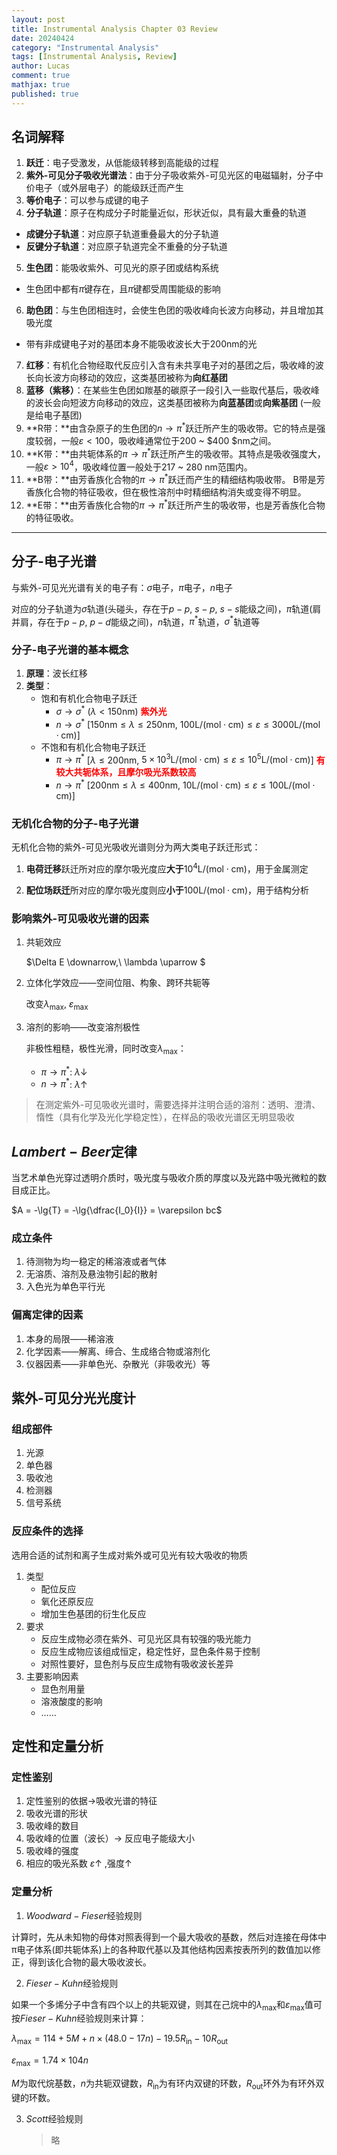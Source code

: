 ```yaml
---
layout: post
title: Instrumental Analysis Chapter 03 Review
date: 20240424
category: "Instrumental Analysis"
tags: [Instrumental Analysis, Review]
author: Lucas
comment: true
mathjax: true
published: true
---
```


## 名词解释

1. **跃迁**：电子受激发，从低能级转移到高能级的过程
2. **紫外-可见分子吸收光谱法**：由于分子吸收紫外-可见光区的电磁辐射，分子中价电子（或外层电子）的能级跃迁而产生
3. **等价电子**：可以参与成键的电子
4. **分子轨道**：原子在构成分子时能量近似，形状近似，具有最大重叠的轨道
  - **成键分子轨道**：对应原子轨道重叠最大的分子轨道
  - **反键分子轨道**：对应原子轨道完全不重叠的分子轨道
5. **生色团**：能吸收紫外、可见光的原子团或结构系统
  - 生色团中都有$\pi$键存在，且$\pi$键都受周围能级的影响
6. **助色团**：与生色团相连时，会使生色团的吸收峰向长波方向移动，并且增加其吸光度
  - 带有非成键电子对的基团本身不能吸收波长大于$200 \mathrm{nm}$的光
7. **红移**：有机化合物经取代反应引入含有未共享电子对的基团之后，吸收峰的波长向长波方向移动的效应，这类基团被称为**向红基团**
8. **蓝移（紫移）**：在某些生色团如羰基的碳原子一段引入一些取代基后，吸收峰的波长会向短波方向移动的效应，这类基团被称为**向蓝基团**或**向紫基团** (一般是给电子基团)
9. **R带：**由含杂原子的生色团的$n \rightarrow \pi^*$跃迁所产生的吸收带。它的特点是强度较弱，一般$\varepsilon < 100$，吸收峰通常位于$200$ ~ $400 $nm之间。
10. **K带：**由共轭体系的$\pi \rightarrow \pi^*$跃迁所产生的吸收带。其特点是吸收强度大，一般$\varepsilon > 10^4$，吸收峰位置一般处于$217$ ~ $280$ nm范围内。
11. **B带：**由芳香族化合物的$\pi \rightarrow \pi^*$跃迁而产生的精细结构吸收带。 B带是芳香族化合物的特征吸收，但在极性溶剂中时精细结构消失或变得不明显。
12. **E带：**由芳香族化合物的$\pi \rightarrow \pi^*$跃迁所产生的吸收带，也是芳香族化合物的特征吸收。

---

## 分子-电子光谱

与紫外-可见光光谱有关的电子有：$\sigma$电子，$\pi$电子，$n$电子

对应的分子轨道为$\sigma$轨道(头碰头，存在于$p-p,\ s-p,\ s-s$能级之间)，$\pi$轨道(肩并肩，存在于$p-p,\ p-d$能级之间)，$n$轨道，$\pi^*$轨道，$\sigma^*$​​轨道等

### 分子-电子光谱的基本概念

1. **原理**：波长红移
1. **类型**：
	- 饱和有机化合物电子跃迁
	  - $\sigma \rightarrow \sigma^*$ ($\lambda < 150 \mathrm{nm}$)  <font color = red>**紫外光**</font>
	  - $n \rightarrow \sigma^*$ [$150 \mathrm{nm} \leqslant \lambda \leqslant 250 \mathrm{nm}$, $100 \mathrm{L/\left(mol\cdot cm\right )} \leqslant \varepsilon \leqslant 3000 \mathrm{L/\left(mol\cdot cm\right )}$]
	- 不饱和有机化合物电子跃迁
		-  $\pi \rightarrow \pi^*$ [$\lambda \leqslant 200 \mathrm{nm}$, $5 \times 10^3 \mathrm{L/\left(mol\cdot cm\right )} \leqslant \varepsilon \leqslant 10^5 \mathrm{L/\left(mol\cdot cm\right )}$] <font color = red>**有较大共轭体系，且摩尔吸光系数较高**</font>
		- $n \rightarrow \pi^*$  [$200 \mathrm{nm} \leqslant \lambda \leqslant 400 \mathrm{nm}$, $10 \mathrm{L/\left(mol\cdot cm\right )} \leqslant \varepsilon \leqslant 100 \mathrm{L/\left(mol\cdot cm\right )}$]

### 无机化合物的分子-电子光谱

无机化合物的紫外-可见光吸收光谱则分为两大类电子跃迁形式：

1. **电荷迁移**跃迁所对应的摩尔吸光度应**大于**$10^4 \mathrm{L/\left(mol\cdot cm\right )}$，用于金属测定

2. **配位场跃迁**所对应的摩尔吸光度则应**小于**$100 \mathrm{L/\left(mol\cdot cm\right )}$，用于结构分析

### 影响紫外-可见吸收光谱的因素

1. 共轭效应

	$\Delta E \downarrow,\ \lambda \uparrow $

1. 立体化学效应——空间位阻、构象、跨环共轭等

	改变$\lambda_{\max},\ \varepsilon_{\max}$

1. 溶剂的影响——改变溶剂极性

	非极性粗糙，极性光滑，同时改变$\lambda_{\max}$：

	- $\pi \rightarrow \pi^*$: $\lambda \downarrow$
	- $n \rightarrow \pi^*$: $\lambda \uparrow$​

> 在测定紫外-可见吸收光谱时，需要选择并注明合适的溶剂：透明、澄清、惰性（具有化学及光化学稳定性），在样品的吸收光谱区无明显吸收

## $Lambert-Beer$定律

当艺术单色光穿过透明介质时，吸光度与吸收介质的厚度以及光路中吸光微粒的数目成正比。

$A = -\lg{T} = -\lg{\dfrac{I_0}{I}} = \varepsilon bc$

### 成立条件

1. 待测物为均一稳定的稀溶液或者气体
1. 无溶质、溶剂及悬浊物引起的散射
1. 入色光为单色平行光

### 偏离定律的因素

1. 本身的局限——稀溶液
1. 化学因素——解离、缔合、生成络合物或溶剂化
1. 仪器因素——非单色光、杂散光（非吸收光）等

## 紫外-可见分光光度计

### 组成部件

1. 光源
1. 单色器
1. 吸收池
1. 检测器
1. 信号系统

### 反应条件的选择

选用合适的试剂和离子生成对紫外或可见光有较大吸收的物质

1. 类型
	- 配位反应
	- 氧化还原反应
	- 增加生色基团的衍生化反应
1. 要求
	- 反应生成物必须在紫外、可见光区具有较强的吸光能力
	- 反应生成物应该组成恒定，稳定性好，显色条件易于控制
	- 对照性要好，显色剂与反应生成物有吸收波长差异
1. 主要影响因素
	- 显色剂用量
	- 溶液酸度的影响
	- ……

## 定性和定量分析

### 定性鉴别

1. 定性鉴别的依据→吸收光谱的特征
1. 吸收光谱的形状
1. 吸收峰的数目
1. 吸收峰的位置（波长）$\rightarrow$ 反应电子能级大小
1. 吸收峰的强度
1. 相应的吸光系数 $\varepsilon \uparrow$ ,强度$\uparrow$

### 定量分析

1. $Woodward-Fieser$​经验规则

  计算时，先从未知物的母体对照表得到一个最大吸收的基数，然后对连接在母体中π电子体系(即共轭体系)上的各种取代基以及其他结构因素按表所列的数值加以修正，得到该化合物的最大吸收波长。

2. $Fieser-Kuhn$经验规则

  如果一个多烯分子中含有四个以上的共轭双键，则其在己烷中的$\lambda_\max$和$\varepsilon_\max$值可按$Fieser-Kuhn$经验规则来计算：

  $\lambda_\max = 114 + 5M + n \times (48.0-17n) -19.5 R_{\mathrm{in}} - 10 R_{\mathrm{out}}$

  $\varepsilon_\max = 1.74 \times 104n$

  $M$为取代烷基数，$n$为共轭双键数，$R_{\mathrm{in}}$为有环内双键的环数，$R_{\mathrm{out}}$​环外为有环外双键的环数。

3. $Scott$经验规则

	> 略

